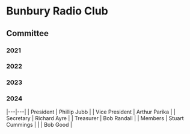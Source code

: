 # Bunbury Radio Club

## Committee

### 2021

### 2022

### 2023

### 2024

|---|---|
| President | Phillip Jubb |
| Vice President | Arthur Parika |
| Secretary | Richard Ayre |
| Treasurer | Bob Randall |
| Members | Stuart Cummings |
|   | Bob Good |